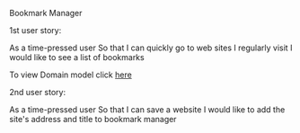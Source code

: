 Bookmark Manager

1st user story:

As a time-pressed user
So that I can quickly go to web sites I regularly visit
I would like to see a list of bookmarks

To view Domain model click [here](docs/bookmark_manager_1.png)

2nd user story:

As a time-pressed user
So that I can save a website
I would like to add the site's address and title to bookmark manager

